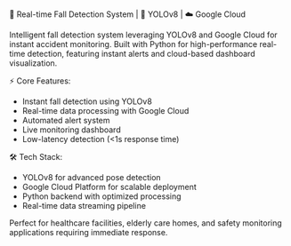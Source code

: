 🚨 Real-time Fall Detection System | 🤖 YOLOv8 | ☁️ Google Cloud

Intelligent fall detection system leveraging YOLOv8 and Google Cloud for instant accident monitoring. Built with Python for high-performance real-time detection, featuring instant alerts and cloud-based dashboard visualization.

⚡️ Core Features:
- Instant fall detection using YOLOv8
- Real-time data processing with Google Cloud
- Automated alert system
- Live monitoring dashboard
- Low-latency detection (<1s response time)

🛠 Tech Stack:
- YOLOv8 for advanced pose detection
- Google Cloud Platform for scalable deployment
- Python backend with optimized processing
- Real-time data streaming pipeline

Perfect for healthcare facilities, elderly care homes, and safety monitoring applications requiring immediate response.

